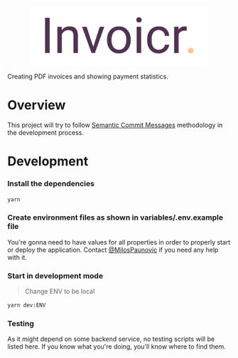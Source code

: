 <p align="center">
  <img src="./public/logos/large/regular.svg" alt="Invoicr" width="400">
</p>

Creating PDF invoices and showing payment statistics.

# Overview

This project will try to follow [Semantic Commit Messages](https://gist.github.com/joshbuchea/6f47e86d2510bce28f8e7f42ae84c716) methodology in the development process.

# Development
### Install the dependencies

```bash
yarn
```

### Create environment files as shown in variables/.env.example file

You're gonna need to have values for all properties in order to properly start or deploy the application. Contact [@MilosPaunovic](https://github.com/MilosPaunovic) if you need any help with it.

### Start in development mode

>  Change ENV to be local
```bash
yarn dev:ENV
```

### Testing

As it might depend on some backend service, no testing scripts will be listed here. If you know what you're doing, you'll know where to find them.
